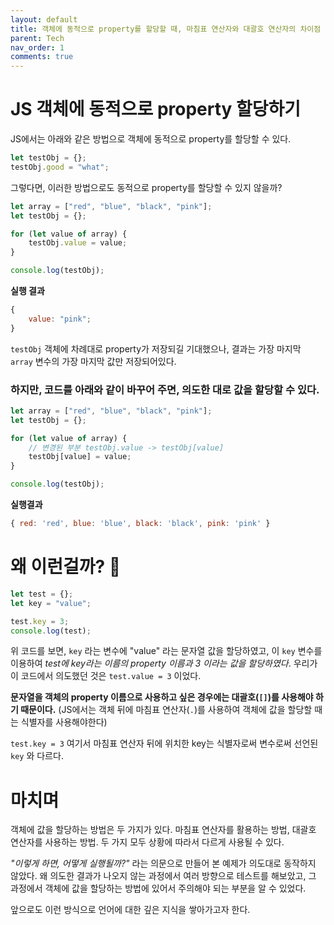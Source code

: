 ```yaml
---
layout: default
title: 객체에 동적으로 property를 할당할 때, 마침표 연산자와 대괄호 연산자의 차이점
parent: Tech
nav_order: 1
comments: true
---
```


# JS 객체에 동적으로 property 할당하기

JS에서는 아래와 같은 방법으로 객체에 동적으로 property를 할당할 수 있다.

```jsx
let testObj = {};
testObj.good = "what";
```

그렇다면, 이러한 방법으로도 동적으로 property를 할당할 수 있지 않을까?

```jsx
let array = ["red", "blue", "black", "pink"];
let testObj = {};

for (let value of array) {
	testObj.value = value;
}

console.log(testObj);
```

**실행 결과**

```jsx
{
	value: "pink";
}
```

`testObj` 객체에 차례대로 property가 저장되길 기대했으나, 결과는 가장 마지막 `array` 변수의 가장 마지막 값만 저장되어있다.

### 하지만, 코드를 아래와 같이 바꾸어 주면, 의도한 대로 값을 할당할 수 있다.

```jsx
let array = ["red", "blue", "black", "pink"];
let testObj = {};

for (let value of array) {
	// 변경된 부분 testObj.value -> testObj[value]
	testObj[value] = value;
}

console.log(testObj);
```

**실행결과**

```jsx
{ red: 'red', blue: 'blue', black: 'black', pink: 'pink' }
```

# 왜 이런걸까? 🤔

```jsx
let test = {};
let key = "value";

test.key = 3;
console.log(test);
```

위 코드를 보면, `key` 라는 변수에 "value" 라는 문자열 값을 할당하였고, 이 `key` 변수를 이용하여 _test에 key라는 이름의 property 이름과 3 이라는 값을 할당하였다_. 우리가 이 코드에서 의도했던 것은 `test.value = 3` 이었다.

**문자열을 객체의 property 이름으로 사용하고 싶은 경우에는 대괄호(`[]`)를 사용해야 하기 때문이다.** (JS에서는 객체 뒤에 마침표 연산자(`.`)를 사용하여 객체에 값을 할당할 때는 식별자를 사용해야한다)

`test.key = 3` 여기서 마침표 연산자 뒤에 위치한 key는 식별자로써 변수로써 선언된 `key` 와 다르다.

# 마치며

객체에 값을 할당하는 방법은 두 가지가 있다. 마침표 연산자를 활용하는 방법, 대괄호 연산자를 사용하는 방법. 두 가지 모두 상황에 따라서 다르게 사용될 수 있다.

_"이렇게 하면, 어떻게 실행될까?"_ 라는 의문으로 만들어 본 예제가 의도대로 동작하지 않았다. 왜 의도한 결과가 나오지 않는 과정에서 여러 방향으로 테스트를 해보았고, 그 과정에서 객체에 값을 할당하는 방법에 있어서 주의해야 되는 부분을 알 수 있었다.

앞으로도 이런 방식으로 언어에 대한 깊은 지식을 쌓아가고자 한다.
